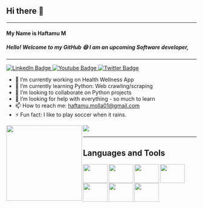 ## Hi there 👋

-------------------------
#### My Name is Haftamu M
##### Hello! Welcome to my GitHub :smile: I am an upcoming Software developer, 
------------------------
<div id="badges">
  <a href="your-linkedin-URL">
    <img src="https://img.shields.io/badge/LinkedIn-blue?style=for-the-badge&logo=linkedin&logoColor=white" alt="LinkedIn Badge"/>
  </a>
  <a href="your-youtube-URL">
    <img src="https://img.shields.io/badge/YouTube-red?style=for-the-badge&logo=youtube&logoColor=white" alt="Youtube Badge"/>
  </a>
  <a href="your-twitter-URL">
    <img src="https://img.shields.io/badge/Twitter-blue?style=for-the-badge&logo=twitter&logoColor=white" alt="Twitter Badge"/>
  </a>
</div>

- 🔭 I’m currently working on Health Wellness App
- 🌱 I’m currently learning Python: Web crawling/scraping 
- 👯 I’m looking to collaborate on Python projects
- 🤔 I’m looking for help with everything - so much to learn
- 📫 How to reach me: haftamu.molla01@gmail.com
- ⚡ Fun fact: I like to play soccer when it rains.
<img align="left" width="200" height="200" src="https://cdn.icon-icons.com/icons2/2070/PNG/512/soccer_player_icon_125840.png">

 <img src="https://github-readme-stats.vercel.app/api?username=HaftamuM&&show_icons=true&title_color=ffffff&icon_color=bb2acf&text_color=daf7dc&bg_color=151515">
 
 ---------------------------
 ## Languages and Tools
 <img align="left" width="65" height="50" src="https://cdn-icons-png.flaticon.com/512/888/888859.png">
 <img align="left" width="65" height="50" src="https://cdn-icons-png.flaticon.com/512/5968/5968242.png">
 <img align="left" width="65" height="50" src="https://cdn-icons-png.flaticon.com/512/5968/5968292.png">
 <img align="left" width="65" height="50" src="https://cdn-icons-png.flaticon.com/512/5968/5968672.png">
 <img align="left" width="65" height="50" src="https://cdn-icons-png.flaticon.com/512/919/919851.png">
<img align="left" width="65" height="50" src="https://cdn-icons-png.flaticon.com/512/919/919836.png">
<img align="left" width="65" height="50" src="https://www.opc-router.de/wp-content/uploads/2021/03/mongodb_thumbnail.png">


 

 

